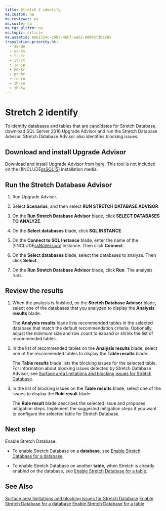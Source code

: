 ```yaml
---
title: Stretch 2 identify
ms.custom: na
ms.reviewer: na
ms.suite: na
ms.tgt_pltfrm: na
ms.topic: article
ms.assetid: 6e61524c-c9b5-466f-aa62-8004873be28a
translation.priority.ht: 
  - de-de
  - es-es
  - fr-fr
  - it-it
  - ja-jp
  - ko-kr
  - pt-br
  - ru-ru
  - zh-cn
  - zh-tw
---
```

# Stretch 2 identify
  To identify databases and tables that are candidates for Stretch Database, download SQL Server 2016 Upgrade Advisor and run the Stretch Database Advisor. Stretch Database Advisor also identifies blocking issues.

## Download and install Upgrade Advisor
 Download and install Upgrade Advisor from [here](http://go.microsoft.com/fwlink/?LinkID=613421). This tool is not included on the [!INCLUDE[ssSQL15]()] installation media.

## Run the Stretch Database Advisor

1.  Run Upgrade Advisor.

2.  Select **Scenarios**, and then select **RUN STRETCH DATABASE ADVISOR**.

3.  On the **Run Stretch Database Advisor** blade, click **SELECT DATABASES TO ANALYZE**.

4.  On the **Select databases** blade, click **SQL INSTANCE**.

5.  On the **Connect to SQL Instance** blade, enter the name of the [!INCLUDE[ssNoVersion](../Token/ssNoVersion_md.md)] instance. Then click **Connect**.

6.  On the **Select databases** blade, select the databases to analyze. Then click **Select**.

7.  On the **Run Stretch Database Advisor** blade, click **Run**.  The analysis runs.

## Review the results

1.  When the analysis is finished, on the **Stretch Database Advisor** blade, select one of the databases that you analyzed to display the **Analysis results** blade.

     The **Analysis results** blade lists recommended tables in the selected database that match the default recommendation criteria. Optionally, adjust the  minimum size and row count to expand or shrink the list of recommended tables.

2.  In the list of recommended tables on the **Analysis results** blade, select one of the recommended tables to display the **Table results** blade.

     The **Table results** blade lists the blocking issues for the selected table. For information about blocking issues detected by Stretch Database Advisor, see [Surface area limitations and blocking issues for Stretch Database](assetId:///2b1fbec1-7859-44fc-8417-724fc57a59c0).

3.  In the list of blocking issues on the **Table results** blade, select one of the issues to display the **Rule result** blade.

     The **Rule result** blade describes the selected issue and proposes mitigation steps. Implement the suggested mitigation steps if you want to configure the selected table for Stretch Database.

## Next step
 Enable Stretch Database.

-   To enable Stretch Database on a **database**, see [Enable Stretch Database for a database](assetId:///37854256-8c99-4566-a552-432e3ea7c6da).

-   To enable Stretch Database on another **table**, when Stretch is already enabled on the database, see [Enable Stretch Database for a table](assetId:///de4ac0c5-46ef-4593-a11e-9dd9bcd3ccdc).

## See Also
 [Surface area limitations and blocking issues for Stretch Database](assetId:///2b1fbec1-7859-44fc-8417-724fc57a59c0) 
 [Enable Stretch Database for a database](assetId:///37854256-8c99-4566-a552-432e3ea7c6da) 
 [Enable Stretch Database for a table](assetId:///de4ac0c5-46ef-4593-a11e-9dd9bcd3ccdc)

  